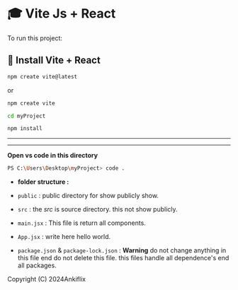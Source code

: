 # 🎓 Vite Js  + React 
To run this project:
## 📌 Install Vite + React

```bash
npm create vite@latest
```

or

```bash
npm create vite
```

```bash
cd myProject
```

```bash
npm install
```

---

---

**Open vs code in this directory**

```bash
PS C:\Users\Desktop\myProject> code .
```

- **folder structure :**

- `public` : public directory for show publicly show.
- `src` : the _src_ is source directory. this not show publicly.
- `main.jsx` : This file is return all components.
- `App.jsx` : write here hello world.
- `package.json` & `package-lock.json` : **Warning** do not change anything in this file end do not delete this file. this files handle all dependence's end all packages.

<!-- ## 📌 useRedux

- install redux

```bash
npm i @reduxjs/toolkit react-redux
``` -->

Copyright (C) 2024Ankiflix
